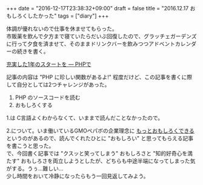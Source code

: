 +++
date = "2016-12-17T23:38:32+09:00"
draft = false
title = "2016.12.17 おもしろくしたかった"
tags = ["diary"]
+++

体調が優れないので仕事を休ませてもらった。  
市販薬を飲んで夕方まで寝ていたらだいぶ回復したので、グラッチェガーデンズに行って夕食を済ませて、そのままドリンクバーを飲みつつアドベントカレンダーの続きを書く。

<!--more-->

[充実した1年のスタートを ― PHPで](/blog/2016/12/17/pepabo_advent_calendar2016)

記事の内容は "PHP に珍しい関数があるよ!" 程度だけど、この記事を書くに際して自分としては2つチャレンジがあった。

1. PHP のソースコードを読む
1. おもしろくする

1.は C言語よくわからなくて、いままで読んだことなかったので。

2.について。いま働いているGMOペパボの企業理念に [もっとおもしろくできる](https://pepabo.com/company/vision/) というのがあるので、読んでくれたひとに "おもしろい" と思ってもらえる記事を書こうと思った。  
で、今回書く記事では "クスッと笑ってしまう" おもしろさと "知的好奇心を満たす" おもしろさを両立しようとしたが、どちらも中途半端になってしまった気がする。うぅ...難しい...  
少し時間をおいて冷静になったらもう一回見返してみよう。